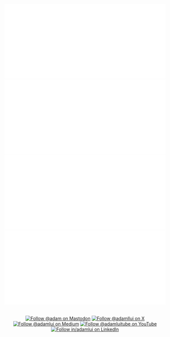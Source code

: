 <div align="center">

<a href="https://raw.githubusercontent.com/adamlui/github-stats/master/generated/overview.svg#gh-light-mode-only">
    <img src="https://github.com/adamlui/github-stats/blob/master/generated/overview.svg#gh-light-mode-only" />
</a>
<a href="https://raw.githubusercontent.com/adamlui/github-stats/master/generated/languages.svg#gh-light-mode-only">
    <img src="https://github.com/adamlui/github-stats/blob/master/generated/languages.svg#gh-light-mode-only" />
</a>

<a href="https://raw.githubusercontent.com/adamlui/github-stats/master/generated/overview.svg#gh-dark-mode-only">
    <img src="https://github.com/adamlui/github-stats/blob/master/generated/overview.svg#gh-dark-mode-only" />
</a>
<a href="https://raw.githubusercontent.com/adamlui/github-stats/master/generated/languages.svg#gh-dark-mode-only">
    <img src="https://github.com/adamlui/github-stats/blob/master/generated/languages.svg#gh-dark-mode-only" />
</a>    
<br /><br />    

<a href="https://elonsucks.org/@adam" target="_blank"><img align="bottom" src="https://img.shields.io/mastodon/follow/109387703022229926?domain=https%3A%2F%2Felonsucks.org&style=social" title="Follow @adam on Mastodon"></a>
[![](https://img.shields.io/badge/Follow%20@adamllui-2.1k-blue?logo=x&style=social "Follow @adamllui on X")](https://x.com/adamllui)
[![](https://img.shields.io/badge/Follow%20@adamlui-637-blue?logo=medium&style=social "Follow @adamlui on Medium")](https://adamlui.com)
[![](https://img.shields.io/youtube/channel/subscribers/UCgBMqK7SRL5R__3qM-YAcSg?label=Follow%20%40adamluitube&style=social "Follow @adamluitube on YouTube")](https://www.youtube.com/AdamLuiTube?sub_confirmation=1)
[![](https://img.shields.io/badge/Follow%20in%2fadamlui-484-blue?logo=linkedin&style=social "Follow in/adamlui on LinkedIn")](https://linkedin.com/in/adamlui)

</div>
